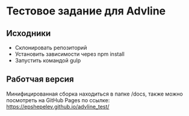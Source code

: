 # Тестовое задание для Advline


## Исходники

- Склонировать репозиторий 
- Установить зависимости через npm install
- Запустить командой gulp

## Работчая версия 
Минифицированная сборка находиться в папке /docs, также можно посмотреть на GitHub Pages по ссылке: https://epshepelev.github.io/advline_test/
